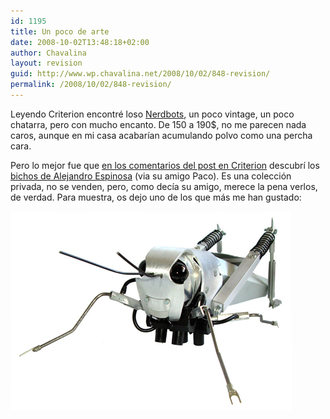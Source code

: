 ```yaml
---
id: 1195
title: Un poco de arte
date: 2008-10-02T13:48:18+02:00
author: Chavalina
layout: revision
guid: http://www.wp.chavalina.net/2008/10/02/848-revision/
permalink: /2008/10/02/848-revision/
---
```

Leyendo Criterion encontré loso <a href="http://nerdbots.myshopify.com/#shop" target="_blank">Nerdbots</a>, un poco vintage, un poco chatarra, pero con mucho encanto. De 150 a 190$, no me parecen nada caros, aunque en mi casa acabarían acumulando polvo como una percha cara.

Pero lo mejor fue que <a href="http://www.criteriondg.info/wordpress/nerdbots/#comment-108448" target="_blank">en los comentarios del post en Criterion</a> descubrí los <a href="http://www.alejandroespinosa.com/bichos.htm" target="_blank">bichos de Alejandro Espinosa</a> (via su amigo Paco). Es una colección privada, no se venden, pero, como decía su amigo, merece la pena verlos, de verdad. Para muestra, os dejo uno de los que más me han gustado:

<p class="imgcentro">
  <img src="/imagenes/fotos/grillo1.jpg" alt="Grillo metálico" />
</p>